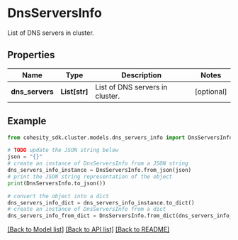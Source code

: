 # DnsServersInfo

List of DNS servers in cluster.

## Properties

Name | Type | Description | Notes
------------ | ------------- | ------------- | -------------
**dns_servers** | **List[str]** | List of DNS servers in cluster. | [optional] 

## Example

```python
from cohesity_sdk.cluster.models.dns_servers_info import DnsServersInfo

# TODO update the JSON string below
json = "{}"
# create an instance of DnsServersInfo from a JSON string
dns_servers_info_instance = DnsServersInfo.from_json(json)
# print the JSON string representation of the object
print(DnsServersInfo.to_json())

# convert the object into a dict
dns_servers_info_dict = dns_servers_info_instance.to_dict()
# create an instance of DnsServersInfo from a dict
dns_servers_info_from_dict = DnsServersInfo.from_dict(dns_servers_info_dict)
```
[[Back to Model list]](../README.md#documentation-for-models) [[Back to API list]](../README.md#documentation-for-api-endpoints) [[Back to README]](../README.md)


